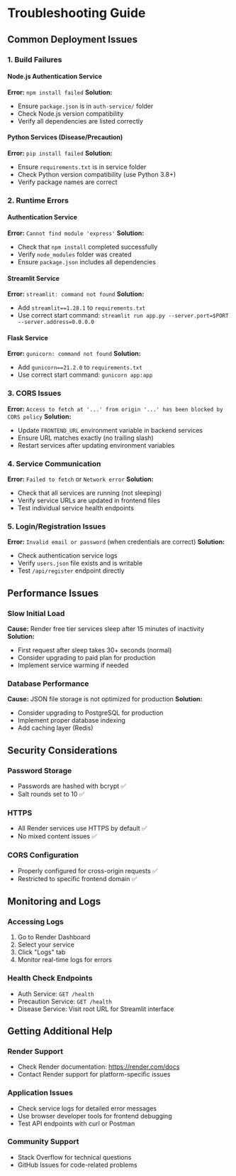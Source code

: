 # Troubleshooting Guide

## Common Deployment Issues

### 1. Build Failures

#### Node.js Authentication Service
**Error:** `npm install failed`
**Solution:**
- Ensure `package.json` is in `auth-service/` folder
- Check Node.js version compatibility
- Verify all dependencies are listed correctly

#### Python Services (Disease/Precaution)
**Error:** `pip install failed`
**Solution:**
- Ensure `requirements.txt` is in service folder
- Check Python version compatibility (use Python 3.8+)
- Verify package names are correct

### 2. Runtime Errors

#### Authentication Service
**Error:** `Cannot find module 'express'`
**Solution:**
- Check that `npm install` completed successfully
- Verify `node_modules` folder was created
- Ensure `package.json` includes all dependencies

#### Streamlit Service
**Error:** `streamlit: command not found`
**Solution:**
- Add `streamlit==1.28.1` to `requirements.txt`
- Use correct start command: `streamlit run app.py --server.port=$PORT --server.address=0.0.0.0`

#### Flask Service
**Error:** `gunicorn: command not found`
**Solution:**
- Add `gunicorn==21.2.0` to `requirements.txt`
- Use correct start command: `gunicorn app:app`

### 3. CORS Issues

**Error:** `Access to fetch at '...' from origin '...' has been blocked by CORS policy`
**Solution:**
- Update `FRONTEND_URL` environment variable in backend services
- Ensure URL matches exactly (no trailing slash)
- Restart services after updating environment variables

### 4. Service Communication

**Error:** `Failed to fetch` or `Network error`
**Solution:**
- Check that all services are running (not sleeping)
- Verify service URLs are updated in frontend files
- Test individual service health endpoints

### 5. Login/Registration Issues

**Error:** `Invalid email or password` (when credentials are correct)
**Solution:**
- Check authentication service logs
- Verify `users.json` file exists and is writable
- Test `/api/register` endpoint directly

## Performance Issues

### Slow Initial Load
**Cause:** Render free tier services sleep after 15 minutes of inactivity
**Solution:**
- First request after sleep takes 30+ seconds (normal)
- Consider upgrading to paid plan for production
- Implement service warming if needed

### Database Performance
**Cause:** JSON file storage is not optimized for production
**Solution:**
- Consider upgrading to PostgreSQL for production
- Implement proper database indexing
- Add caching layer (Redis)

## Security Considerations

### Password Storage
- Passwords are hashed with bcrypt ✅
- Salt rounds set to 10 ✅

### HTTPS
- All Render services use HTTPS by default ✅
- No mixed content issues ✅

### CORS Configuration
- Properly configured for cross-origin requests ✅
- Restricted to specific frontend domain ✅

## Monitoring and Logs

### Accessing Logs
1. Go to Render Dashboard
2. Select your service
3. Click "Logs" tab
4. Monitor real-time logs for errors

### Health Check Endpoints
- Auth Service: `GET /health`
- Precaution Service: `GET /health`
- Disease Service: Visit root URL for Streamlit interface

## Getting Additional Help

### Render Support
- Check Render documentation: https://render.com/docs
- Contact Render support for platform-specific issues

### Application Issues
- Check service logs for detailed error messages
- Use browser developer tools for frontend debugging
- Test API endpoints with curl or Postman

### Community Support
- Stack Overflow for technical questions
- GitHub Issues for code-related problems
